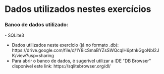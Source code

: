 # Dados utilizados nestes exercícios
<h3>Banco de dados utilizado:</h3>
- SQLite3

<ul>
<li>Dados utilizados neste exercício (já no formato .db): https://drive.google.com/file/d/1Y8icSmaBYZsSWQcqIH6ptnkGgoNbI2JK/view?usp=sharing</li>
<li>Para abrir o banco de dados, é sugerível utilizar a IDE "DB Browser" disponível este link: https://sqlitebrowser.org/dl/</li>
 </ul>
